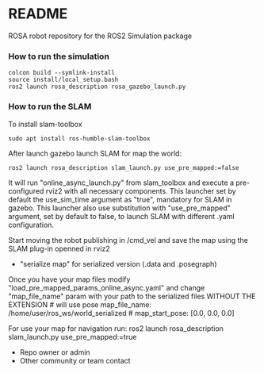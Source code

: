 # README #

ROSA robot repository for the ROS2 Simulation package 

### How to run the simulation ###
    colcon build --symlink-install
    source install/local_setup.bash
    ros2 launch rosa_description rosa_gazebo_launch.py

### How to run the SLAM ###
To install slam-toolbox

    sudo apt install ros-humble-slam-toolbox

After launch gazebo launch SLAM for map the world:

    ros2 launch rosa_description slam_launch.py use_pre_mapped:=false

It will run "online_async_launch.py" from slam_toolbox and execute a pre-configured rviz2 with all necessary components. This launcher set by default the use_sim_time argument as "true", mandatory for SLAM in gazebo. 
This launcher also use substitution with "use_pre_mapped" argument, set by default to false, to launch SLAM with different .yaml configuration.

Start moving the robot publishing in /cmd_vel and save the map using the SLAM plug-in openned in rviz2 
* "serialize map" for serialized version (.data and .posegraph)

Once you have your map files modify "load_pre_mapped_params_online_async.yaml" and change "map_file_name" param with your path to the serialized files WITHOUT THE EXTENSION
    # will use pose
    map_file_name: /home/user/ros_ws/world_serialized
    # map_start_pose: [0.0, 0.0, 0.0]

For use your map for navigation run:
    ros2 launch rosa_description slam_launch.py use_pre_mapped:=true

* Repo owner or admin
* Other community or team contact
